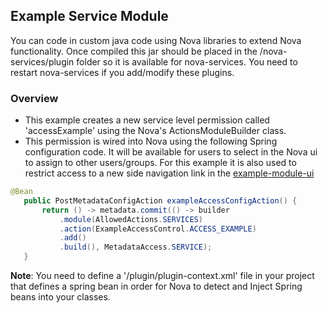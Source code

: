 ## Example Service Module

You can code in custom java code using Nova libraries to extend Nova functionality.
Once compiled this jar should be placed in the /nova-services/plugin folder so it is available for nova-services.  You need to restart nova-services if you add/modify these plugins.

### Overview

 - This example creates a new service level permission called 'accessExample' using the Nova's ActionsModuleBuilder class.
 - This permission is wired into Nova using the following Spring configuration code.  It will be available for users to select in the Nova ui to assign to other users/groups.  For this example it is also used to restrict access to a new side navigation link in the  [example-module-ui](../example-module-ui)
 
 ```java 
@Bean
    public PostMetadataConfigAction exampleAccessConfigAction() {
        return () -> metadata.commit(() -> builder
            .module(AllowedActions.SERVICES)
            .action(ExampleAccessControl.ACCESS_EXAMPLE)
            .add()
            .build(), MetadataAccess.SERVICE);
    }
```

**Note**: You need to define a '/plugin/plugin-context.xml' file in your project that defines a spring bean in order for Nova to detect and Inject Spring beans into your classes.

    
    
